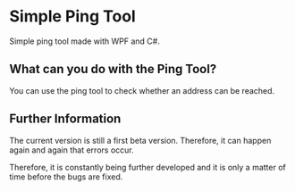 
# Simple Ping Tool

Simple ping tool made with WPF and C#.

 ## What can you do with the Ping Tool?

 You can use the ping tool to check whether an address can be reached.


 ## Further Information

 The current version is still a first beta version. Therefore, it can happen again and again that errors occur.

Therefore, it is constantly being further developed and it is only a matter of time before the bugs are fixed.

